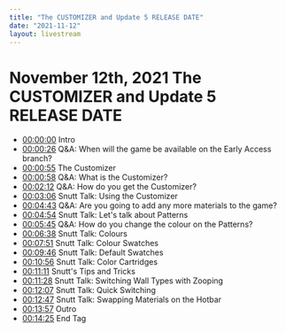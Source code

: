 ```yaml
---
title: "The CUSTOMIZER and Update 5 RELEASE DATE"
date: "2021-11-12"
layout: livestream
---
```

# November 12th, 2021 The CUSTOMIZER and Update 5 RELEASE DATE
* [00:00:00](https://youtu.be/8Tok_vdqZH8?t=0) Intro
* [00:00:26](https://youtu.be/8Tok_vdqZH8?t=26) Q&A: When will the game be available on the Early Access branch?
* [00:00:55](https://youtu.be/8Tok_vdqZH8?t=55) The Customizer
* [00:00:58](https://youtu.be/8Tok_vdqZH8?t=58) Q&A: What is the Customizer?
* [00:02:12](https://youtu.be/8Tok_vdqZH8?t=132) Q&A: How do you get the Customizer?
* [00:03:06](https://youtu.be/8Tok_vdqZH8?t=186) Snutt Talk: Using the Customizer
* [00:04:43](https://youtu.be/8Tok_vdqZH8?t=283) Q&A: Are you going to add any more materials to the game?
* [00:04:54](https://youtu.be/8Tok_vdqZH8?t=294) Snutt Talk: Let's talk about Patterns
* [00:05:45](https://youtu.be/8Tok_vdqZH8?t=345) Q&A: How do you change the colour on the Patterns?
* [00:06:38](https://youtu.be/8Tok_vdqZH8?t=398) Snutt Talk: Colours
* [00:07:51](https://youtu.be/8Tok_vdqZH8?t=471) Snutt Talk: Colour Swatches
* [00:09:46](https://youtu.be/8Tok_vdqZH8?t=586) Snutt Talk: Default Swatches
* [00:10:56](https://youtu.be/8Tok_vdqZH8?t=656) Snutt Talk: Color Cartridges
* [00:11:11](https://youtu.be/8Tok_vdqZH8?t=671) Snutt's Tips and Tricks
* [00:11:28](https://youtu.be/8Tok_vdqZH8?t=688) Snutt Talk: Switching Wall Types with Zooping
* [00:12:07](https://youtu.be/8Tok_vdqZH8?t=727) Snutt Talk: Quick Switching
* [00:12:47](https://youtu.be/8Tok_vdqZH8?t=767) Snutt Talk: Swapping Materials on the Hotbar
* [00:13:57](https://youtu.be/8Tok_vdqZH8?t=837) Outro
* [00:14:25](https://youtu.be/8Tok_vdqZH8?t=865) End Tag
